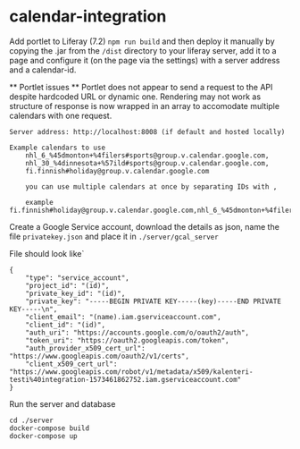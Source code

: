 # calendar-integration

Add portlet to Liferay (7.2) `npm run build` and then deploy it manually by copying the .jar from the `/dist` directory to your liferay server, add it to a page and configure it (on the page via the settings) with a server address and a calendar-id.

** Portlet issues **
Portlet does not appear to send a request to the API despite hardcoded URL or dynamic one. 
Rendering may not work as structure of response is now wrapped in an array to accomodate multiple calendars with one request.
```
Server address: http://localhost:8008 (if default and hosted locally)

Example calendars to use
    nhl_6_%45dmonton+%4filers#sports@group.v.calendar.google.com,
    nhl_30_%4dinnesota+%57ild#sports@group.v.calendar.google.com,
    fi.finnish#holiday@group.v.calendar.google.com

    you can use multiple calendars at once by separating IDs with , 

    example fi.finnish#holiday@group.v.calendar.google.com,nhl_6_%45dmonton+%4filers#sports@group.v.calendar.google.com
```
Create a Google Service account, download the details as json, name the file `privatekey.json` and place it in `./server/gcal_server`

File should look like`
```
{
    "type": "service_account",
    "project_id": "(id)",
    "private_key_id": "(id)",
    "private_key": "-----BEGIN PRIVATE KEY-----(key)-----END PRIVATE KEY-----\n",
    "client_email": "(name).iam.gserviceaccount.com",
    "client_id": "(id)",
    "auth_uri": "https://accounts.google.com/o/oauth2/auth",
    "token_uri": "https://oauth2.googleapis.com/token",
    "auth_provider_x509_cert_url": "https://www.googleapis.com/oauth2/v1/certs",
    "client_x509_cert_url": "https://www.googleapis.com/robot/v1/metadata/x509/kalenteri-testi%40integration-1573461862752.iam.gserviceaccount.com"
}  
```


Run the server and database 
```
cd ./server
docker-compose build
docker-compose up
```
